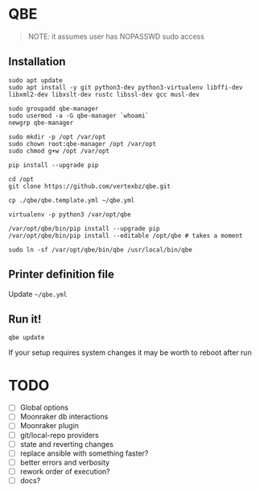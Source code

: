 # QBE

> NOTE: it assumes user has NOPASSWD sudo access

## Installation

```shell
sudo apt update
sudo apt install -y git python3-dev python3-virtualenv libffi-dev libxml2-dev libxslt-dev rustc libssl-dev gcc musl-dev

sudo groupadd qbe-manager
sudo usermod -a -G qbe-manager `whoami`
newgrp qbe-manager

sudo mkdir -p /opt /var/opt
sudo chown root:qbe-manager /opt /var/opt
sudo chmod g+w /opt /var/opt

pip install --upgrade pip

cd /opt
git clone https://github.com/vertexbz/qbe.git

cp ./qbe/qbe.template.yml ~/qbe.yml

virtualenv -p python3 /var/opt/qbe

/var/opt/qbe/bin/pip install --upgrade pip
/var/opt/qbe/bin/pip install --editable /opt/qbe # takes a moment

sudo ln -sf /var/opt/qbe/bin/qbe /usr/local/bin/qbe
```

## Printer definition file

Update `~/qbe.yml`

## Run it!

```shell
qbe update
```

If your setup requires system changes it may be worth to reboot after run

# TODO

* [ ] Global options
* [ ] Moonraker db interactions
* [ ] Moonraker plugin
* [ ] git/local-repo providers
* [ ] state and reverting changes
* [ ] replace ansible with something faster?
* [ ] better errors and verbosity
* [ ] rework order of execution?
* [ ] docs?